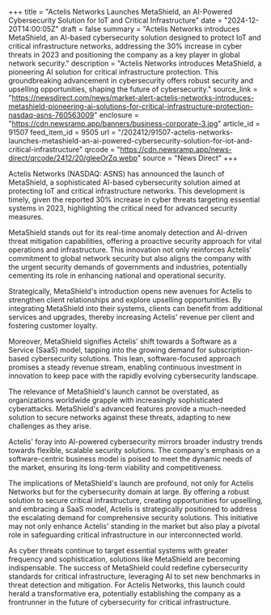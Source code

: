 +++
title = "Actelis Networks Launches MetaShield, an AI-Powered Cybersecurity Solution for IoT and Critical Infrastructure"
date = "2024-12-20T14:00:05Z"
draft = false
summary = "Actelis Networks introduces MetaShield, an AI-based cybersecurity solution designed to protect IoT and critical infrastructure networks, addressing the 30% increase in cyber threats in 2023 and positioning the company as a key player in global network security."
description = "Actelis Networks introduces MetaShield, a pioneering AI solution for critical infrastructure protection. This groundbreaking advancement in cybersecurity offers robust security and upselling opportunities, shaping the future of cybersecurity."
source_link = "https://newsdirect.com/news/market-alert-actelis-networks-introduces-metashield-pioneering-ai-solutions-for-critical-infrastructure-protection-nasdaq-asns-760563009"
enclosure = "https://cdn.newsramp.app/banners/business-corporate-3.jpg"
article_id = 91507
feed_item_id = 9505
url = "/202412/91507-actelis-networks-launches-metashield-an-ai-powered-cybersecurity-solution-for-iot-and-critical-infrastructure"
qrcode = "https://cdn.newsramp.app/news-direct/qrcode/2412/20/gleeOrZq.webp"
source = "News Direct"
+++

<p>Actelis Networks (NASDAQ: ASNS) has announced the launch of MetaShield, a sophisticated AI-based cybersecurity solution aimed at protecting IoT and critical infrastructure networks. This development is timely, given the reported 30% increase in cyber threats targeting essential systems in 2023, highlighting the critical need for advanced security measures.</p><p>MetaShield stands out for its real-time anomaly detection and AI-driven threat mitigation capabilities, offering a proactive security approach for vital operations and infrastructure. This innovation not only reinforces Actelis' commitment to global network security but also aligns the company with the urgent security demands of governments and industries, potentially cementing its role in enhancing national and operational security.</p><p>Strategically, MetaShield's introduction opens new avenues for Actelis to strengthen client relationships and explore upselling opportunities. By integrating MetaShield into their systems, clients can benefit from additional services and upgrades, thereby increasing Actelis' revenue per client and fostering customer loyalty.</p><p>Moreover, MetaShield signifies Actelis' shift towards a Software as a Service (SaaS) model, tapping into the growing demand for subscription-based cybersecurity solutions. This lean, software-focused approach promises a steady revenue stream, enabling continuous investment in innovation to keep pace with the rapidly evolving cybersecurity landscape.</p><p>The relevance of MetaShield's launch cannot be overstated, as organizations worldwide grapple with increasingly sophisticated cyberattacks. MetaShield's advanced features provide a much-needed solution to secure networks against these threats, adapting to new challenges as they arise.</p><p>Actelis' foray into AI-powered cybersecurity mirrors broader industry trends towards flexible, scalable security solutions. The company's emphasis on a software-centric business model is poised to meet the dynamic needs of the market, ensuring its long-term viability and competitiveness.</p><p>The implications of MetaShield's launch are profound, not only for Actelis Networks but for the cybersecurity domain at large. By offering a robust solution to secure critical infrastructure, creating opportunities for upselling, and embracing a SaaS model, Actelis is strategically positioned to address the escalating demand for comprehensive security solutions. This initiative may not only enhance Actelis' standing in the market but also play a pivotal role in safeguarding critical infrastructure in our interconnected world.</p><p>As cyber threats continue to target essential systems with greater frequency and sophistication, solutions like MetaShield are becoming indispensable. The success of MetaShield could redefine cybersecurity standards for critical infrastructure, leveraging AI to set new benchmarks in threat detection and mitigation. For Actelis Networks, this launch could herald a transformative era, potentially establishing the company as a frontrunner in the future of cybersecurity for critical infrastructure.</p>